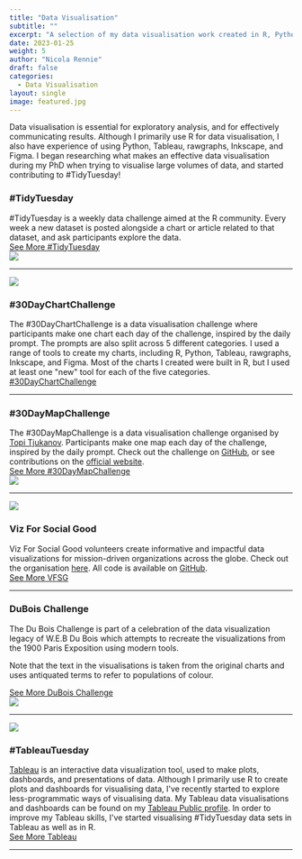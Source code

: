 ```yaml
---
title: "Data Visualisation"
subtitle: ""
excerpt: "A selection of my data visualisation work created in R, Python, Tableau, rawgraphs, Inkscape, and Figma."
date: 2023-01-25
weight: 5
author: "Nicola Rennie"
draft: false
categories:
  - Data Visualisation
layout: single
image: featured.jpg
---
```


Data visualisation is essential for exploratory analysis, and for effectively communicating results. Although I primarily use R for data visualisation, I also have experience of using Python, Tableau, rawgraphs, Inkscape, and Figma. I began researching what makes an effective data visualisation during my PhD when trying to visualise large volumes of data, and started contributing to #TidyTuesday!

<div class="flex-l items-center" style="">
<div class="mh4 w-50-l tr">
<h3>#TidyTuesday</h3>
#TidyTuesday is a weekly data challenge aimed at the R community. Every week a new dataset is posted alongside a chart or article related to that dataset, and ask participants explore the data.
<div class="home">
<a class="action button" style="width: 100%;" href="/portfolio/tidytuesday/">See More #TidyTuesday</a>
</div>
</div>
<div class="tr w-50-l mr4">
<a href="https://github.com/nrennie/tidytuesday/tree/main/2023/2023-01-31" target="_blank"><img src="https://raw.githubusercontent.com/nrennie/tidytuesday/main/2023/2023-01-31/20230131.png"></a>
</div>
</div>

<hr>

<div class="flex-l items-center" style="">
<div class="mh4 w-50-l tr">
<a href="https://github.com/nrennie/30DayChartChallenge" target="_blank"><img src="/portfolio/data-visualisation/30daychartchallenge/30daychartchallenge2022.png"></a>
</div>
<div class="tl w-50-l mr4">
<h3>#30DayChartChallenge</h3>
The #30DayChartChallenge is a data visualisation challenge where participants make one chart each day of the challenge, inspired by the daily prompt. The prompts are also split across 5 different categories. I used a range of tools to create my charts, including R, Python, Tableau, rawgraphs, Inkscape, and Figma. Most of the charts I created were built in R, but I used at least one "new" tool for each of the five categories.
<div class="home">
<a class="action button" style="width: 100%;" href="/portfolio/30daychartchallenge/">#30DayChartChallenge</a>
</div>
</div>
</div>

<hr>

<div class="flex-l items-center" style="">
<div class="mh4 w-50-l tr">
<h3>#30DayMapChallenge</h3>
The #30DayMapChallenge is a data visualisation challenge organised by <a href="https://twitter.com/tjukanov" target="_blank">Topi Tjukanov</a>. Participants make one map each day of the challenge, inspired by the daily prompt. Check out the challenge on <a href="https://github.com/tjukanovt/30DayMapChallenge" target="_blank">GitHub</a>, or see contributions on the <a href="https://30daymapchallenge.com/" target="_blank">official website</a>.
<div class="home">
<a class="action button" style="width: 100%;" href="/portfolio/30daymapchallenge/">See More #30DayMapChallenge</a>
</div>
</div>
<div class="tr w-50-l mr4">
<a href="https://github.com/nrennie/30DayMapChallenge" target="_blank"><img src="/portfolio/30daymapchallenge/maps.png"></a>
</div>
</div>

<hr>

<div class="flex-l items-center" style="">
<div class="mh4 w-50-l tr">
<a href="https://github.com/nrennie/Viz_For_Social_Good" target="_blank"><img src="/portfolio/vfsg/Sunny_Street.png"></a>
</div>
<div class="tl w-50-l mr4">
<h3>Viz For Social Good</h3>
Viz For Social Good volunteers create informative and impactful data visualizations for mission-driven organizations across the globe. Check out the organisation <a href="https://www.vizforsocialgood.com/" target="_blank">here</a>. All code is available on <a href="https://github.com/nrennie/Viz_For_Social_Good" target="_blank">GitHub</a>.
<div class="home">
<a class="action button" style="width: 100%;" href="/portfolio/vfsg/">See More VFSG</a>
</div>
</div>
</div>

<hr>

<div class="flex-l items-center" style="">
<div class="mh4 w-50-l tr">
<h3>DuBois Challenge</h3>
The Du Bois Challenge is part of a celebration of the data visualization legacy of W.E.B Du Bois which attempts to recreate the visualizations from the 1900 Paris Exposition using modern tools. 

Note that the text in the visualisations is taken from the original charts and uses antiquated terms to refer to populations of colour.
<div class="home">
<a class="action button" style="width: 100%;" href="/portfolio/dubois-challenge/">See More DuBois Challenge</a>
</div>
</div>
<div class="tr w-50-l mr4">
<a href="https://github.com/nrennie/dubois_challenge" target="_blank"><img src="/portfolio/dubois-challenge/2022/dubois.gif"></a>
</div>
</div>

<hr>

<div class="flex-l items-center" style="">
<div class="mh4 w-50-l tr">
<a href="https://public.tableau.com/app/profile/nicola.rennie/" target="_blank"><img src="/portfolio/tableau/featured.png"></a>
</div>
<div class="tl w-50-l mr4">
<h3>#TableauTuesday</h3>
<a href="https://www.tableau.com/en-gb" target="_blank">Tableau</a> is an interactive data visualization tool, used to make plots, dashboards, and presentations of data. Although I primarily use R to create plots and dashboards for visualising data, I've recently started to explore less-programmatic ways of visualising data. My Tableau data visualisations and dashboards can be found on my <a href="https://public.tableau.com/app/profile/nicola.rennie/" target="_blank">Tableau Public profile</a>. In order to improve my Tableau skills, I've started visualising #TidyTuesday data sets in Tableau as well as in R.
<div class="home">
<a class="action button" style="width: 100%;" href="/portfolio/tableau/">See More Tableau</a>
</div>
</div>
</div>

<hr>

